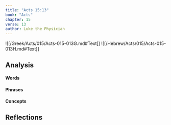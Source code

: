 ```yaml
---
title: "Acts 15:13"
book: "Acts"
chapter: 15
verse: 13
author: Luke the Physician
---
```

![[/Greek/Acts/015/Acts-015-013G.md#Text]]
![[/Hebrew/Acts/015/Acts-015-013H.md#Text]]

## Analysis

#### Words

#### Phrases

#### Concepts

## Reflections
